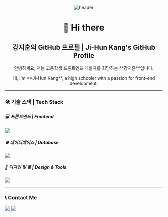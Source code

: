 <!--프로필 메인-->
<div align="center">

 <!-- 헤더 배너 -->
![header](https://capsule-render.vercel.app/api?type=waving&color=gradient&text=%20owxuxn%20👋&animation=twinkling&fontSize=30&fontAlignY=35&fontAlign=50&height=150&)
</div>


 
<!-- 자기소개 -->
<h1 align="center">👋 Hi there</h1>
<h2 align="center">강지훈의 GitHub 프로필 | Ji-Hun Kang's GitHub Profile</h2>

<p align="center"> 안녕하세요, 저는 고등학생 프론트엔드 개발자를 희망하는 **강지훈**입니다.</p>

<p align="center">Hi, I’m **Ji-Hun Kang**, a high schooler with a passion for front-end development. </p>

---
<!-- [![Solved.ac
프로필](http://mazassumnida.wtf/api/v2/generate_badge?boj=jhsako)](https://solved.ac/jhsako) -->


<!-- 기술 스킬 -->
### 🛠 기술 스택 | Tech Stack

##### 💻 프론트엔드 | Frontend
<p>
  <a href="https://skillicons.dev">
    <img src="https://skillicons.dev/icons?i=html,css,javascript"/>
  </a>
  <br/>
</p>

##### ⚙️ 데이터베이스 | Database
<p>
  <a href="https://skillicons.dev">
    <img src="https://skillicons.dev/icons?i=mysql,oracle"/>
  </a>
  <br/>
</p>

##### 🎨 디자인 및 툴 | Design & Tools
<p>
  <a href="https://skillicons.dev">
    <img src="https://skillicons.dev/icons?i=vscode,ps,ai"/>
  </a>
  <br/>
</p>

---
<!-- 연락 수단 -->
### 📞 Contact Me

<p>
  <a href="https://skillicons.dev">
   <a href="https://www.instagram.com/owxuxn_/"> <img src="https://skillicons.dev/icons?i=instagram"/>
   <a href="mailto:kang0421591@gmail.com"> <img src="https://skillicons.dev/icons?i=gmail"/>
  </a>
  <br/>
</p>

<!--
**owxuxn/owxuxn** is a ✨ _special_ ✨ repository because its `README.md` (this file) appears on your GitHub profile.

Here are some ideas to get you started:

- 🔭 I’m currently working on ...
- 🌱 I’m currently learning ...
- 👯 I’m looking to collaborate on ...
- 🤔 I’m looking for help with ...
- 💬 Ask me about ...
- 📫 How to reach me: ...
- 😄 Pronouns: ...
- ⚡ Fun fact: ...
-->
